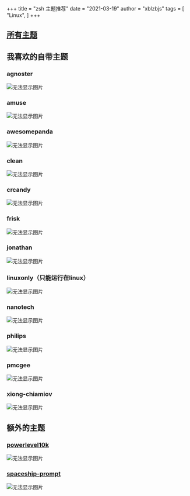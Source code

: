 +++
title = "zsh 主题推荐"
date = "2021-03-19"
author =  "xblzbjs"
tags = [
    "Linux",
]
+++



## [所有主题](https://github.com/ohmyzsh/ohmyzsh/wiki/Themes)

## 我喜欢的自带主题

### agnoster

![无法显示图片](https://user-images.githubusercontent.com/49100982/108254745-777cb400-716c-11eb-800a-a8cfa612253f.jpg "agnoster")

### amuse

![无法显示图片](https://user-images.githubusercontent.com/49100982/108254748-78ade100-716c-11eb-8f61-0a2bec4f671c.jpg "amuse")

### awesomepanda

![无法显示图片](https://user-images.githubusercontent.com/49100982/108254758-79df0e00-716c-11eb-8990-62f456ddd785.jpg "awesomepanda")

### clean

![无法显示图片](https://user-images.githubusercontent.com/49100982/108254772-7ba8d180-716c-11eb-9d96-f54d13acde5b.jpg "clean")

### crcandy

![无法显示图片](https://user-images.githubusercontent.com/49100982/108254775-7c416800-716c-11eb-8e54-fa40ccb0d519.jpg "crcandy")

### frisk

![无法显示图片](https://user-images.githubusercontent.com/49100982/108254820-8499a300-716c-11eb-922d-5cc6ffa08fc1.jpg "frisk")

### jonathan

![无法显示图片](https://user-images.githubusercontent.com/49100982/108254860-8c594780-716c-11eb-8f8b-be04d4943216.jpg "jonathan")

### linuxonly（只能运行在linux）

![无法显示图片](https://user-images.githubusercontent.com/49100982/108254886-90856500-716c-11eb-81e8-8ba2b7ea922f.jpg "linuxonly")

### nanotech

![无法显示图片](https://user-images.githubusercontent.com/49100982/108254907-954a1900-716c-11eb-8be4-d8accb5a2a44.jpg "nanotech")

### philips

![无法显示图片](https://user-images.githubusercontent.com/49100982/108254919-97ac7300-716c-11eb-9338-cb7009d3a5ea.jpg "philips")

### pmcgee

![无法显示图片](https://user-images.githubusercontent.com/49100982/108254920-97ac7300-716c-11eb-80d5-301ba10cf969.jpg "pmcgee")

### xiong-chiamiov

![无法显示图片](https://user-images.githubusercontent.com/49100982/108255786-bcedb100-716d-11eb-9f4d-540b75cc62c2.jpg "xiong-chiamiov")

## 额外的主题

### [powerlevel10k](https://github.com/romkatv/powerlevel10k#oh-my-zsh)

![无法显示图片](https://raw.githubusercontent.com/romkatv/powerlevel10k-media/master/other-theme-emulation.gif "powerlevel10k")

### [spaceship-prompt](https://github.com/denysdovhan/spaceship-prompt)

![无法显示图片](https://user-images.githubusercontent.com/10276208/36086434-5de52ace-0ff2-11e8-8299-c67f9ab4e9bd.gif "spaceship-prompt")
